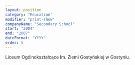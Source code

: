 ```yaml
---
layout: position
category: "Education"
modifier: "print-show"
companyName: "Secondary School"
start: "2004"
end: "2007"
dateFormat: "YYYY"
order: 5
---
```

Liceum Ogólnokształcące Im. Ziemi Gostyńskiej w Gostyniu.

